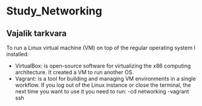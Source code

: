 # Study_Networking

## Vajalik tarkvara
To run a Linux virtual machine (VM) on top of the regular operating system I installed:
- VirtualBox: is open-source software for virtualizing the x86 computing architecture. It created a VM to run another OS.
- Vagrant: is a tool for building and managing VM environments in a single workflow.
If you log out of the Linux instance or close the terminal, the next time you want to use it you need to run:
  -cd networking
  -vagrant ssh
